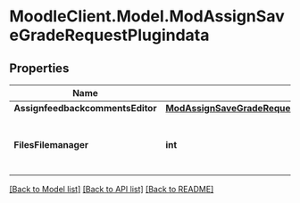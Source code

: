 # MoodleClient.Model.ModAssignSaveGradeRequestPlugindata

## Properties

Name | Type | Description | Notes
------------ | ------------- | ------------- | -------------
**AssignfeedbackcommentsEditor** | [**ModAssignSaveGradeRequestPlugindataAssignfeedbackcommentsEditor**](ModAssignSaveGradeRequestPlugindataAssignfeedbackcommentsEditor.md) |  | [optional] 
**FilesFilemanager** | **int** | The id of a draft area containing files for this feedback. | [optional] [default to null]

[[Back to Model list]](../README.md#documentation-for-models) [[Back to API list]](../README.md#documentation-for-api-endpoints) [[Back to README]](../README.md)


